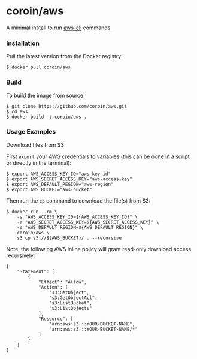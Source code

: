 # coroin/aws

A minimal install to run [aws-cli](https://aws.amazon.com/cli/) commands.

### Installation

Pull the latest version from the Docker registry:

```
$ docker pull coroin/aws
```

### Build

To build the image from source:

```
$ git clone https://github.com/coroin/aws.git
$ cd aws
$ docker build -t coroin/aws .
```

### Usage Examples

Download files from S3:

First `export` your AWS credentials to variables (this can be done in a script or directly in the terminal):

```
$ export AWS_ACCESS_KEY_ID="aws-key-id"
$ export AWS_SECRET_ACCESS_KEY="aws-access-key"
$ export AWS_DEFAULT_REGION="aws-region"
$ export AWS_BUCKET="aws-bucket"
```

Then run the `cp` command to download the file(s) from S3:

```
$ docker run --rm \
    -e "AWS_ACCESS_KEY_ID=${AWS_ACCESS_KEY_ID}" \
    -e "AWS_SECRET_ACCESS_KEY=${AWS_SECRET_ACCESS_KEY}" \
    -e "AWS_DEFAULT_REGION=${AWS_DEFAULT_REGION}" \
    coroin/aws \
    s3 cp s3://${AWS_BUCKET}/ . --recursive
```

Note: the following AWS inline policy will grant read-only download access recursively:

```
{
    "Statement": [
        {
            "Effect": "Allow",
            "Action": [
                "s3:GetObject",
                "s3:GetObjectAcl",
                "s3:ListBucket",
                "s3:ListObjects"
            ],
            "Resource": [
                "arn:aws:s3:::YOUR-BUCKET-NAME",
                "arn:aws:s3:::YOUR-BUCKET-NAME/*"
            ]
        }
    ]
}
```
